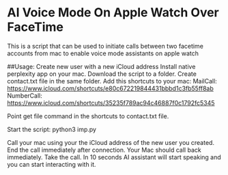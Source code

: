 # AI Voice Mode On Apple Watch Over FaceTime
This is a script that can be used to initiate calls between two facetime accounts from mac to enable voice mode assistants on apple watch

##Usage:
Create new user with a new iCloud address
Install native perplexity app on your mac.
Download the script to a folder. Create contact.txt file in the same folder.
Add this shortcuts to your mac:
MailCall:
https://www.icloud.com/shortcuts/e80c672219844431bbbd1c3fb55ff8ab
NumberCall:
https://www.icloud.com/shortcuts/35235f789ac94c46887f0c1792fc5345

Point get file command in the shortcuts to contact.txt file.

Start the script: python3 imp.py

Call your mac using your the iCloud address of the new user you created. End the call immediately after connection. Your Mac should call back immediately. Take the call. In 10 seconds AI assistant will start speaking and you can start interacting with it. 
